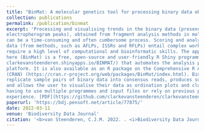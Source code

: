 ```yaml
---
title: "BinMat: A molecular genetics tool for processing binary data obtained from fragment analysis in R"
collection: publications
permalink: /publication/binmat
excerpt: 'Processing and visualising trends in the binary data (presence or absence of
electropherogram peaks), obtained from fragment analysis methods in molecular biology,
can be a time-consuming and often cumbersome process. Scoring and analysing binary
data (from methods, such as AFLPs, ISSRs and RFLPs) entail complex workflows that
require a high level of computational and bioinformatic skills. The application presented
here (BinMat) is a free, open-source and user-friendly R Shiny programme (https://
clarkevansteenderen.shinyapps.io/BINMAT/) that automates the analysis pipeline on one
platform. It is also available as an R package on the Comprehensive R Archive Network
(CRAN) (https://cran.r-project.org/web/packages/BinMat/index.html). BinMat consolidates
replicate sample pairs of binary data into consensus reads, produces summary statistics
and allows the user to visualise their data as ordination plots and clustering trees without
having to use multiple programmes and input files or rely on previous programming
experience. [PDF](https://github.com/clarkevansteenderen/clarkevansteenderen.github.io/blob/master/files/BinMat_BDJ_article_77875.pdf)'
paperurl: 'https://bdj.pensoft.net/article/77875/'
date: 2022-03-11
venue: 'Biodiversity Data Journal'
citation: '<b>van Steenderen, C.J.M. 2022. . <i>Biodiversity Data Journal</i> (10) doi: https://doi.org/10.3897/BDJ.10.e77875'
---
```


